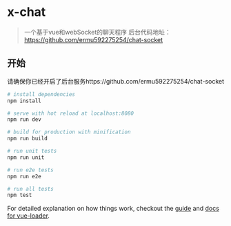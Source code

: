 # x-chat

> 一个基于vue和webSocket的聊天程序
> 后台代码地址：https://github.com/ermu592275254/chat-socket

## 开始

请确保你已经开启了后台服务https://github.com/ermu592275254/chat-socket

``` bash
# install dependencies
npm install

# serve with hot reload at localhost:8080
npm run dev

# build for production with minification
npm run build

# run unit tests
npm run unit

# run e2e tests
npm run e2e

# run all tests
npm test
```

For detailed explanation on how things work, checkout the [guide](http://vuejs-templates.github.io/webpack/) and [docs for vue-loader](http://vuejs.github.io/vue-loader).


